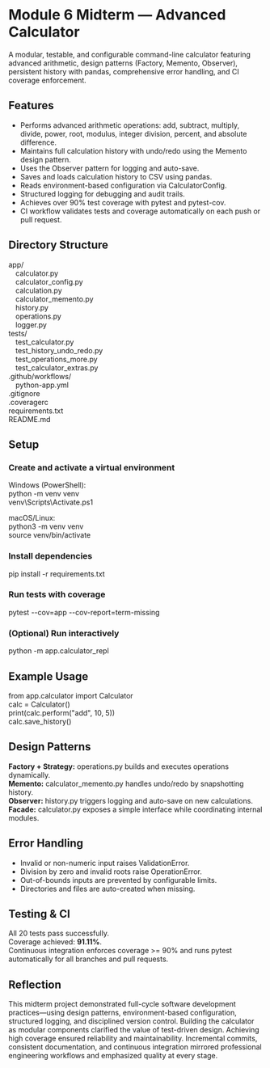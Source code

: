 # Module 6 Midterm — Advanced Calculator

A modular, testable, and configurable command-line calculator featuring advanced arithmetic, design patterns (Factory, Memento, Observer), persistent history with pandas, comprehensive error handling, and CI coverage enforcement.

## Features
- Performs advanced arithmetic operations: add, subtract, multiply, divide, power, root, modulus, integer division, percent, and absolute difference.  
- Maintains full calculation history with undo/redo using the Memento design pattern.  
- Uses the Observer pattern for logging and auto-save.  
- Saves and loads calculation history to CSV using pandas.  
- Reads environment-based configuration via CalculatorConfig.  
- Structured logging for debugging and audit trails.  
- Achieves over 90% test coverage with pytest and pytest-cov.  
- CI workflow validates tests and coverage automatically on each push or pull request.

## Directory Structure
app/  
 calculator.py  
 calculator_config.py  
 calculation.py  
 calculator_memento.py  
 history.py  
 operations.py  
 logger.py  
tests/  
 test_calculator.py  
 test_history_undo_redo.py  
 test_operations_more.py  
 test_calculator_extras.py  
.github/workflows/  
 python-app.yml  
.gitignore  
.coveragerc  
requirements.txt  
README.md

## Setup
### Create and activate a virtual environment
Windows (PowerShell):  
python -m venv venv  
venv\Scripts\Activate.ps1  

macOS/Linux:  
python3 -m venv venv  
source venv/bin/activate  

### Install dependencies
pip install -r requirements.txt  

### Run tests with coverage
pytest --cov=app --cov-report=term-missing  

### (Optional) Run interactively
python -m app.calculator_repl  

## Example Usage
from app.calculator import Calculator  
calc = Calculator()  
print(calc.perform("add", 10, 5))  
calc.save_history()  

## Design Patterns
**Factory + Strategy:** operations.py builds and executes operations dynamically.  
**Memento:** calculator_memento.py handles undo/redo by snapshotting history.  
**Observer:** history.py triggers logging and auto-save on new calculations.  
**Facade:** calculator.py exposes a simple interface while coordinating internal modules.

## Error Handling
- Invalid or non-numeric input raises ValidationError.  
- Division by zero and invalid roots raise OperationError.  
- Out-of-bounds inputs are prevented by configurable limits.  
- Directories and files are auto-created when missing.

## Testing & CI
All 20 tests pass successfully.  
Coverage achieved: **91.11%**.  
Continuous integration enforces coverage >= 90% and runs pytest automatically for all branches and pull requests.

## Reflection
This midterm project demonstrated full-cycle software development practices—using design patterns, environment-based configuration, structured logging, and disciplined version control. Building the calculator as modular components clarified the value of test-driven design. Achieving high coverage ensured reliability and maintainability. Incremental commits, consistent documentation, and continuous integration mirrored professional engineering workflows and emphasized quality at every stage.
